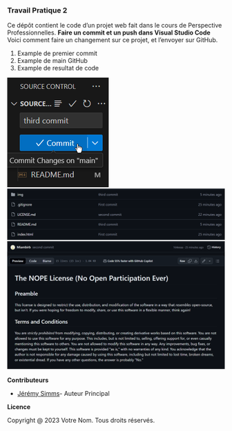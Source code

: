 ### Travail Pratique 2
Ce dépôt contient le code d’un projet web fait dans le cours de Perspective Professionnelles.
**Faire un commit et un push dans Visual Studio Code**
Voici comment faire un changement sur ce projet, et l’envoyer sur GitHub.
1. Example de premier commit
2. Example de main GitHub 
3. Example de resultat de code

![1](.docs/screenshot1.png)
![2](.docs/screenshot2.png)
![3](.docs/screenshot3.png)

 **Contributeurs**

- [Jérémy Simms](https://github.com/Miambirb)- Auteur Principal


 **Licence**

 Copyright @ 2023 Votre Nom. Tous droits réservés.
